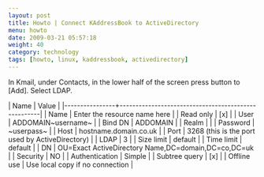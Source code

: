 ```yaml
---
layout: post
title: Howto | Connect KAddressBook to ActiveDirectory
menu: howto
date: 2009-03-21 05:57:18
weight: 40
category: technology
tags: [howto, linux, kaddressbook, activedirectory]
---
```


In Kmail, under Contacts, in the lower half of the screen press button to [Add]. Select LDAP.

| Name           | Value                                               |
|----------------+-----------------------------------------------------|
| Name           | Enter the resource name here                        |
| Read only      | [x]                                                 |
| User           | ADDOMAIN\~username~                                 |
| Bind DN        | ADDOMAIN                                            |
| Realm          |                                                     |
| Password       | ~userpass~                                          |
| Host           | hostname.domain.co.uk                               |
| Port           | 3268 (this is the port used by ActiveDirectory)     |
| LDAP           | 3                                                   |
| Size limit     | default                                             |
| Time limit     | default                                             |
| DN             | OU=Exact ActiveDirectory Name,DC=domain,DC=co,DC=uk |
| Security       | NO                                                  |
| Authentication | Simple                                              |
| Subtree query  | [x]                                                 |
| Offline use    | Use local copy if no connection                     |

 
